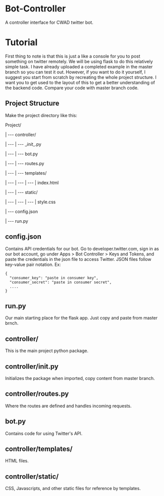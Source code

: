 # Bot-Controller
A controller interface for CWAD twitter bot.

# Tutorial

First thing to note is that this is just a like a console for you to post something on twitter remotely.
We will be using flask to do this relatively simple task. I have already uploaded a completed example in
the master branch so you can test it out. However, if you want to do it yourself, I suggest you start from
scratch by recreating the whole project structure. I want you to get used to the layout of this to get a 
better understanding of the backend code. Compare your code with master branch code.

## Project Structure

Make the project directory like this:

Project/

| --- controller/

| --- | ---  \__init__.py 

| --- | --- bot.py

| --- | --- routes.py

| --- | --- templates/

| --- | --- | --- | index.html

| --- | --- static/

| --- | --- | --- | style.css

| --- config.json

| --- run.py

## config.json

Contains API credentials for our bot. Go to developer.twitter.com, sign in as our bot account, go under 
Apps > Bot Controller > Keys and Tokens, and paste the credentials in the json file to access Twitter.
JSON files follow key-value pair notation. 
Ex: 

```
{
  "consumer_key": "paste in consumer key",
  "consumer_secret": "paste in consumer secret",
  ....
}
```

## run.py 

Our main starting place for the flask app. Just copy and paste from master brnch.

## controller/

This is the main project python package.

## controller/__init__.py

Initializes the package when imported, copy content from master branch.

## controller/routes.py

Where the routes are defined and handles incoming requests.

## bot.py 

Contains code for using Twitter's API.

## controller/templates/

HTML files.

## controller/static/

CSS, Javascripts, and other static files for reference by templates.
